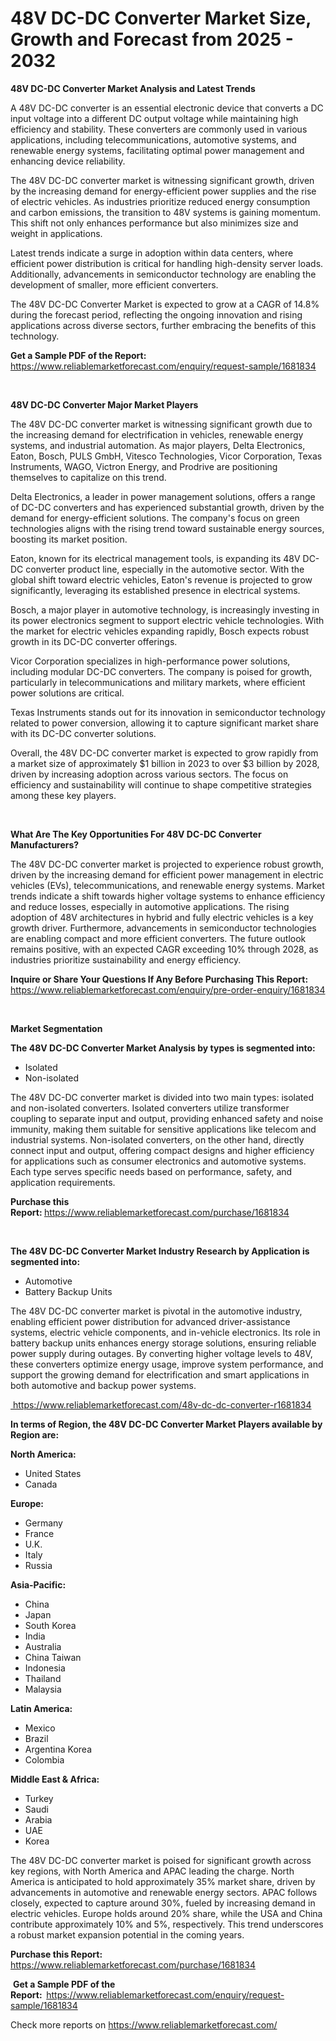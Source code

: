 <p><h1>48V DC-DC Converter Market Size, Growth and Forecast from 2025 - 2032</h1></p><p><strong>48V DC-DC Converter Market Analysis and Latest Trends</strong></p>
<p><p>A 48V DC-DC converter is an essential electronic device that converts a DC input voltage into a different DC output voltage while maintaining high efficiency and stability. These converters are commonly used in various applications, including telecommunications, automotive systems, and renewable energy systems, facilitating optimal power management and enhancing device reliability.</p><p>The 48V DC-DC converter market is witnessing significant growth, driven by the increasing demand for energy-efficient power supplies and the rise of electric vehicles. As industries prioritize reduced energy consumption and carbon emissions, the transition to 48V systems is gaining momentum. This shift not only enhances performance but also minimizes size and weight in applications. </p><p>Latest trends indicate a surge in adoption within data centers, where efficient power distribution is critical for handling high-density server loads. Additionally, advancements in semiconductor technology are enabling the development of smaller, more efficient converters. </p><p>The 48V DC-DC Converter Market is expected to grow at a CAGR of 14.8% during the forecast period, reflecting the ongoing innovation and rising applications across diverse sectors, further embracing the benefits of this technology.</p></p>
<p><strong>Get a Sample PDF of the Report:&nbsp;</strong> <a href="https://www.reliablemarketforecast.com/enquiry/request-sample/1681834?utm_campaign=2721&utm_medium=2&utm_source=Github&utm_content=ia&utm_term=24032025&utm_id=48v-dc-dc-converter">https://www.reliablemarketforecast.com/enquiry/request-sample/1681834</a></p>
<p>&nbsp;</p>
<p><strong>48V DC-DC Converter Major Market Players</strong></p>
<p><p>The 48V DC-DC converter market is witnessing significant growth due to the increasing demand for electrification in vehicles, renewable energy systems, and industrial automation. As major players, Delta Electronics, Eaton, Bosch, PULS GmbH, Vitesco Technologies, Vicor Corporation, Texas Instruments, WAGO, Victron Energy, and Prodrive are positioning themselves to capitalize on this trend.</p><p>Delta Electronics, a leader in power management solutions, offers a range of DC-DC converters and has experienced substantial growth, driven by the demand for energy-efficient solutions. The company's focus on green technologies aligns with the rising trend toward sustainable energy sources, boosting its market position.</p><p>Eaton, known for its electrical management tools, is expanding its 48V DC-DC converter product line, especially in the automotive sector. With the global shift toward electric vehicles, Eaton's revenue is projected to grow significantly, leveraging its established presence in electrical systems.</p><p>Bosch, a major player in automotive technology, is increasingly investing in its power electronics segment to support electric vehicle technologies. With the market for electric vehicles expanding rapidly, Bosch expects robust growth in its DC-DC converter offerings.</p><p>Vicor Corporation specializes in high-performance power solutions, including modular DC-DC converters. The company is poised for growth, particularly in telecommunications and military markets, where efficient power solutions are critical.</p><p>Texas Instruments stands out for its innovation in semiconductor technology related to power conversion, allowing it to capture significant market share with its DC-DC converter solutions. </p><p>Overall, the 48V DC-DC converter market is expected to grow rapidly from a market size of approximately $1 billion in 2023 to over $3 billion by 2028, driven by increasing adoption across various sectors. The focus on efficiency and sustainability will continue to shape competitive strategies among these key players.</p></p>
<p>&nbsp;</p>
<p><strong>What Are The Key Opportunities For 48V DC-DC Converter Manufacturers?</strong></p>
<p><p>The 48V DC-DC converter market is projected to experience robust growth, driven by the increasing demand for efficient power management in electric vehicles (EVs), telecommunications, and renewable energy systems. Market trends indicate a shift towards higher voltage systems to enhance efficiency and reduce losses, especially in automotive applications. The rising adoption of 48V architectures in hybrid and fully electric vehicles is a key growth driver. Furthermore, advancements in semiconductor technologies are enabling compact and more efficient converters. The future outlook remains positive, with an expected CAGR exceeding 10% through 2028, as industries prioritize sustainability and energy efficiency.</p></p>
<p><strong>Inquire or Share Your Questions If Any Before Purchasing This Report:</strong> <a href="https://www.reliablemarketforecast.com/enquiry/pre-order-enquiry/1681834?utm_campaign=2721&utm_medium=2&utm_source=Github&utm_content=ia&utm_term=24032025&utm_id=48v-dc-dc-converter">https://www.reliablemarketforecast.com/enquiry/pre-order-enquiry/1681834</a></p>
<p>&nbsp;</p>
<p><strong>Market Segmentation</strong></p>
<p><strong>The 48V DC-DC Converter Market Analysis by types is segmented into:</strong></p>
<p><ul><li>Isolated</li><li>Non-isolated</li></ul></p>
<p><p>The 48V DC-DC converter market is divided into two main types: isolated and non-isolated converters. Isolated converters utilize transformer coupling to separate input and output, providing enhanced safety and noise immunity, making them suitable for sensitive applications like telecom and industrial systems. Non-isolated converters, on the other hand, directly connect input and output, offering compact designs and higher efficiency for applications such as consumer electronics and automotive systems. Each type serves specific needs based on performance, safety, and application requirements.</p></p>
<p><strong>Purchase this Report:&nbsp;</strong><a href="https://www.reliablemarketforecast.com/purchase/1681834?utm_campaign=2721&utm_medium=2&utm_source=Github&utm_content=ia&utm_term=24032025&utm_id=48v-dc-dc-converter">https://www.reliablemarketforecast.com/purchase/1681834</a></p>
<p>&nbsp;</p>
<p><strong>The 48V DC-DC Converter Market Industry Research by Application is segmented into:</strong></p>
<p><ul><li>Automotive</li><li>Battery Backup Units</li></ul></p>
<p><p>The 48V DC-DC converter market is pivotal in the automotive industry, enabling efficient power distribution for advanced driver-assistance systems, electric vehicle components, and in-vehicle electronics. Its role in battery backup units enhances energy storage solutions, ensuring reliable power supply during outages. By converting higher voltage levels to 48V, these converters optimize energy usage, improve system performance, and support the growing demand for electrification and smart applications in both automotive and backup power systems.</p></p>
<p><a href="https://www.reliablemarketforecast.com/48v-dc-dc-converter-r1681834?utm_campaign=2721&utm_medium=2&utm_source=Github&utm_content=ia&utm_term=24032025&utm_id=48v-dc-dc-converter">&nbsp;https://www.reliablemarketforecast.com/48v-dc-dc-converter-r1681834</a></p>
<p><strong>In terms of Region, the 48V DC-DC Converter Market Players available by Region are:</strong></p>
<p>
    <p> <strong> North America: </strong>
        <ul>
            <li>United States</li>
            <li>Canada</li>
        </ul>
        </p> 
    <p> <strong> Europe: </strong>
        <ul>
            <li>Germany</li>
            <li>France</li>
            <li>U.K.</li>
            <li>Italy</li>
            <li>Russia</li>
        </ul>
        </p> 
    <p> <strong> Asia-Pacific: </strong>
        <ul>
            <li>China</li>
            <li>Japan</li>
            <li>South Korea</li>
            <li>India</li>
            <li>Australia</li>
            <li>China Taiwan</li>
            <li>Indonesia</li>
            <li>Thailand</li>
            <li>Malaysia</li>
        </ul>
        </p> 
    <p> <strong> Latin America: </strong>
        <ul>
            <li>Mexico</li>
            <li>Brazil</li>
            <li>Argentina Korea</li>
            <li>Colombia</li>
        </ul>
        </p> 
    <p> <strong> Middle East & Africa: </strong>
        <ul>
            <li>Turkey</li>
            <li>Saudi</li>
            <li>Arabia</li>
            <li>UAE</li>
            <li>Korea</li>
        </ul>
    </p>
    </p>
<p><p>The 48V DC-DC converter market is poised for significant growth across key regions, with North America and APAC leading the charge. North America is anticipated to hold approximately 35% market share, driven by advancements in automotive and renewable energy sectors. APAC follows closely, expected to capture around 30%, fueled by increasing demand in electric vehicles. Europe holds around 20% share, while the USA and China contribute approximately 10% and 5%, respectively. This trend underscores a robust market expansion potential in the coming years.</p></p>
<p><strong>Purchase this Report: </strong><a href="https://www.reliablemarketforecast.com/purchase/1681834?utm_campaign=2721&utm_medium=2&utm_source=Github&utm_content=ia&utm_term=24032025&utm_id=48v-dc-dc-converter">https://www.reliablemarketforecast.com/purchase/1681834</a></p>
<p>&nbsp;<strong>Get a Sample PDF of the Report:&nbsp;&nbsp;</strong><a href="https://www.reliablemarketforecast.com/enquiry/request-sample/1681834?utm_campaign=2721&utm_medium=2&utm_source=Github&utm_content=ia&utm_term=24032025&utm_id=48v-dc-dc-converter">https://www.reliablemarketforecast.com/enquiry/request-sample/1681834</a></p>
<p><strong></strong></p>
<p>Check more reports on <a href="https://www.reliablemarketforecast.com/?utm_campaign=2721&utm_medium=2&utm_source=Github&utm_content=ia&utm_term=24032025&utm_id=48v-dc-dc-converter">https://www.reliablemarketforecast.com/</a></p>